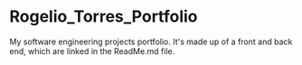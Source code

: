 # Rogelio_Torres_Portfolio
My software engineering projects portfolio. It's made up of a front and back end, which are linked in the ReadMe.md file. 
